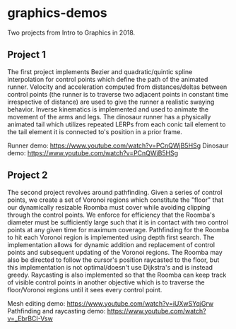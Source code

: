 # graphics-demos

Two projects from Intro to Graphics in 2018. 

## Project 1
The first project implements Bezier and quadratic/quintic spline interpolation for control points which define the path of the animated runner. Velocity and acceleration computed from distances/deltas between control points (the runner is to traverse two adjacent points in constant time irrespective of distance) are used to give the runner a realistic swaying behavior. Inverse kinematics is implemented and used to animate the movement of the arms and legs. The dinosaur runner has a physically animated tail which utilizes repeated LERPs from each conic tail element to the tail element it is connected to's position in a prior frame. 

Runner demo: https://www.youtube.com/watch?v=PCnQWjB5HSg
Dinosaur demo: https://www.youtube.com/watch?v=PCnQWjB5HSg

## Project 2
The second project revolves around pathfinding. Given a series of control points, we create a set of Voronoi regions which constitute the "floor" that our dynamically resizable Roomba must cover while avoiding clipping through the control points. We enforce for efficiency that the Roomba's diameter must be sufficiently large such that it is in contact with two control points at any given time for maximum coverage. Pathfinding for the Roomba to hit each Voronoi region is implemented using depth first search. The implementation allows for dynamic addition and replacement of control points and subsequent updating of the Voronoi regions. The Roomba may also be directed to follow the cursor's position raycasted to the floor, but this implementation is not optimal/doesn't use Dijkstra's and is instead greedy. Raycasting is also implemented so that the Roomba can keep track of visible control points in another objective which is to traverse the floor/Voronoi regions until it sees every control point. 

Mesh editing demo: https://www.youtube.com/watch?v=iUXwSYqjGrw
Pathfinding and raycasting demo: https://www.youtube.com/watch?v=_EbrBCI-Vsw
